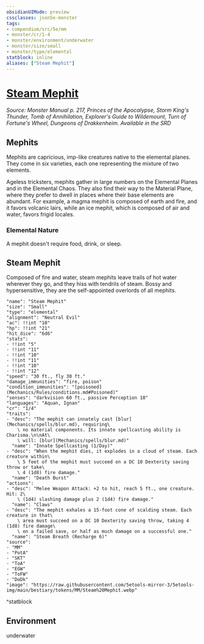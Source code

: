 ```yaml
---
obsidianUIMode: preview
cssclasses: json5e-monster
tags:
- compendium/src/5e/mm
- monster/cr/1-4
- monster/environment/underwater
- monster/size/small
- monster/type/elemental
statblock: inline
aliases: ["Steam Mephit"]
---
```

# [Steam Mephit](Mechanics\bestiary\elemental/steam-mephit.md)
*Source: Monster Manual p. 217, Princes of the Apocalypse, Storm King's Thunder, Tomb of Annihilation, Explorer's Guide to Wildemount, Turn of Fortune's Wheel, Dungeons of Drakkenheim. Available in the <span title='Systems Reference Document (5.1)'>SRD</span>*  

## Mephits

Mephits are capricious, imp-like creatures native to the elemental planes. They come in six varieties, each one representing the mixture of two elements.

Ageless tricksters, mephits gather in large numbers on the Elemental Planes and in the Elemental Chaos. They also find their way to the Material Plane, where they prefer to dwell in places where their base elements are abundant. For example, a magma mephit is composed of earth and fire, and it favors volcanic lairs, while an ice mephit, which is composed of air and water, favors frigid locales.

### Elemental Nature

A mephit doesn't require food, drink, or sleep.

## Steam Mephit

Composed of fire and water, steam mephits leave trails of hot water wherever they go, and they hiss with tendrils of steam. Bossy and hypersensitive, they are the self-appointed overlords of all mephits.

```statblock
"name": "Steam Mephit"
"size": "Small"
"type": "elemental"
"alignment": "Neutral Evil"
"ac": !!int "10"
"hp": !!int "21"
"hit_dice": "6d6"
"stats":
- !!int "5"
- !!int "11"
- !!int "10"
- !!int "11"
- !!int "10"
- !!int "12"
"speed": "30 ft., fly 30 ft."
"damage_immunities": "fire, poison"
"condition_immunities": "[poisoned](Mechanics/Rules/conditions.md#Poisoned)"
"senses": "darkvision 60 ft., passive Perception 10"
"languages": "Aquan, Ignan"
"cr": "1/4"
"traits":
- "desc": "The mephit can innately cast [blur](Mechanics/spells/blur.md), requiring\
    \ no material components. Its innate spellcasting ability is Charisma.\n\nAt\
    \ will: [blur](Mechanics/spells/blur.md)"
  "name": "Innate Spellcasting (1/Day)"
- "desc": "When the mephit dies, it explodes in a cloud of steam. Each creature within\
    \ 5 feet of the mephit must succeed on a DC 10 Dexterity saving throw or take\
    \ 4 (1d8) fire damage."
  "name": "Death Burst"
"actions":
- "desc": "Melee Weapon Attack: +2 to hit, reach 5 ft., one creature. Hit: 2\
    \ (1d4) slashing damage plus 2 (1d4) fire damage."
  "name": "Claws"
- "desc": "The mephit exhales a 15-foot cone of scalding steam. Each creature in that\
    \ area must succeed on a DC 10 Dexterity saving throw, taking 4 (1d8) fire damage\
    \ on a failed save, or half as much damage on a successful one."
  "name": "Steam Breath (Recharge 6)"
"source":
- "MM"
- "PotA"
- "SKT"
- "ToA"
- "EGW"
- "ToFW"
- "DoDk"
"image": "https://raw.githubusercontent.com/5etools-mirror-3/5etools-img/main/bestiary/tokens/MM/Steam%20Mephit.webp"
```
^statblock

## Environment

underwater